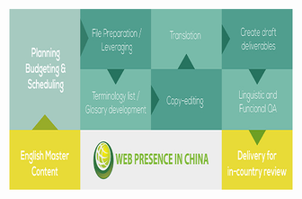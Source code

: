 <a class="imgpopup" href="content_localization.jpg"><img src="content%20localization.jpg" width="940" height="321"></a>